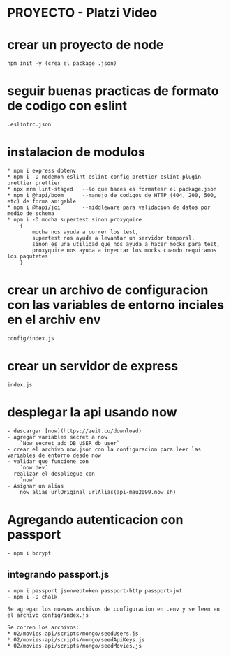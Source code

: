 # PROYECTO - Platzi Video

# crear un proyecto de node

    npm init -y (crea el package .json)

# seguir buenas practicas de formato de codigo con eslint

    .eslintrc.json

# instalacion de modulos

    * npm i express dotenv
    * npm i -D nodemon eslint eslint-config-prettier eslint-plugin-prettier prettier
    * npx mrm lint-staged	--lo que haces es formatear el package.json
    * npm i @hapi/boom		--manejo de codigos de HTTP (404, 200, 500, etc) de forma amigable
    * npm i @hapi/joi		--middleware para validacion de datos por medio de schema
    * npm i -D mocha supertest sinon proxyquire
    	{
    		mocha nos ayuda a correr los test,
    		supertest nos ayuda a levantar un servidor temporal,
    		sinon es una utilidad que nos ayuda a hacer mocks para test,
    		proxyquire nos ayuda a inyectar los mocks cuando requiramos los paqutetes
    	}

# crear un archivo de configuracion con las variables de entorno inciales en el archiv env

    config/index.js

# crear un servidor de express

    index.js

# desplegar la api usando now

    - descargar [now](https://zeit.co/download)
    - agregar variables secret a now
    	`Now secret add DB_USER db_user`
    - crear el archivo now.json con la configuracion para leer las variables de entorno desde now
    - validar que funcione con
    	`now dev`
    - realizar el despliegue con
    	`now`
    - Asignar un alias
    	now alias urlOriginal urlAlias(api-mau2099.now.sh)

# Agregando autenticacion con passport

    - npm i bcrypt

## integrando passport.js

    - npm i passport jsonwebtoken passport-http passport-jwt
    - npm i -D chalk

    Se agregan los nuevos archivos de configuracion en .env y se leen en el archivo config/index.js

    Se corren los archivos:
    * 02/movies-api/scripts/mongo/seedUsers.js
    * 02/movies-api/scripts/mongo/seedApiKeys.js
    * 02/movies-api/scripts/mongo/seedMovies.js
